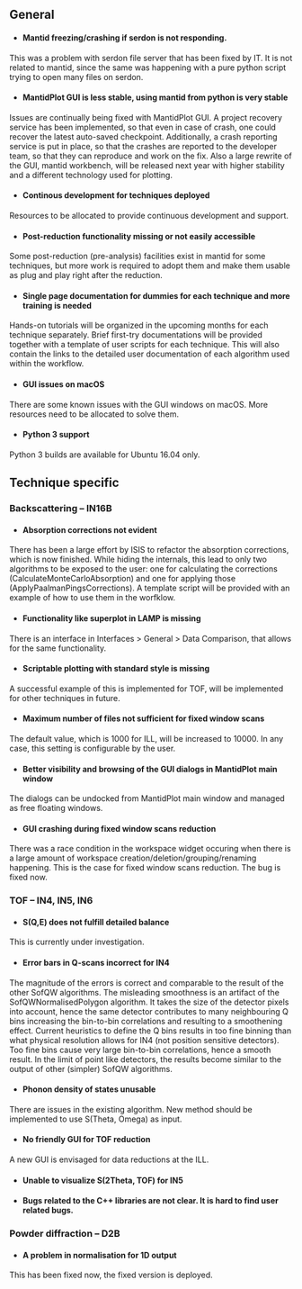 
## General

* #### Mantid freezing/crashing if serdon is not responding.

This was a problem with serdon file server that has been fixed by IT. 
It is not related to mantid, since the same was happening with a pure python script trying to open many files on serdon. 

* #### MantidPlot GUI is less stable, using mantid from python is very stable

Issues are continually being fixed with MantidPlot GUI. A project recovery service has been implemented, so that even in case of crash, one could recover the latest auto-saved checkpoint. Additionally, a crash reporting service is put in place, so that the crashes are reported to the developer team, so that they can reproduce and work on the fix. Also a large rewrite of the GUI, mantid workbench, will be released next year with higher stability and a different technology used for plotting.

* #### Continous development for techniques deployed

Resources to be allocated to provide continuous development and support.

* #### Post-reduction functionality missing or not easily accessible

Some post-reduction (pre-analysis) facilities exist in mantid for some techniques, but more work is required to adopt them and make them usable as plug and play right after the reduction. 

* #### Single page documentation for dummies for each technique and more training is needed

Hands-on tutorials will be organized in the upcoming months for each technique separately. Brief first-try documentations will be provided together with a template of user scripts for each technique. This will also contain the links to the detailed user documentation of each algorithm used within the workflow. 

* #### GUI issues on macOS

There are some known issues with the GUI windows on macOS. More resources need to be allocated to solve them. 

* #### Python 3 support

Python 3 builds are available for Ubuntu 16.04 only.

## Technique specific

### Backscattering – IN16B

* #### Absorption corrections not evident

There has been a large effort by ISIS to refactor the absorption corrections, which is now finished. While hiding the internals, this lead to only two algorithms to be exposed to the user: one for calculating the corrections (CalculateMonteCarloAbsorption) and one for applying those (ApplyPaalmanPingsCorrections). A template script will be provided with an example of how to use them in the worfklow.

* #### Functionality like superplot in LAMP is missing

There is an interface in Interfaces > General > Data Comparison, that allows for the same functionality.

* #### Scriptable plotting with standard style is missing

A successful example of this is implemented for TOF, will be implemented for other techniques in future.

* #### Maximum number of files not sufficient for fixed window scans

The default value, which is 1000 for ILL, will be increased to 10000. In any case, this setting is configurable by the user.

* #### Better visibility and browsing of the GUI dialogs in MantidPlot main window

The dialogs can be undocked from MantidPlot main window and managed as free floating windows.

* #### GUI crashing during fixed window scans reduction

There was a race condition in the workspace widget occuring when there is a large amount of workspace creation/deletion/grouping/renaming happening. This is the case for fixed window scans reduction. The bug is fixed now.

### TOF – IN4, IN5, IN6

* #### S(Q,E) does not fulfill detailed balance

This is currently under investigation.

* #### Error bars in Q-scans incorrect for IN4

The magnitude of the errors is correct and comparable to the result of the other SofQW algorithms. The misleading smoothness is an artifact of the SofQWNormalisedPolygon algorithm. It takes the size of the detector pixels into account, hence the same detector contributes to many neighbouring Q bins increasing the bin-to-bin correlations and resulting to a smoothening effect. Current heuristics to define the Q bins results in too fine binning than what physical resolution allows for IN4 (not position sensitive detectors). Too fine bins cause very large bin-to-bin correlations, hence a smooth result. In the limit of point like detectors, the results become similar to the output of other (simpler) SofQW algorithms.

* #### Phonon density of states unusable

There are issues in the existing algorithm. New method should be implemented to use S(Theta, Omega) as input.

* #### No friendly GUI for TOF reduction

A new GUI is envisaged for data reductions at the ILL.

* #### Unable to visualize S(2Theta, TOF) for IN5

* #### Bugs related to the C++ libraries are not clear. It is hard to find user related bugs.

### Powder diffraction – D2B

* #### A problem in normalisation for 1D output

This has been fixed now, the fixed version is deployed.
